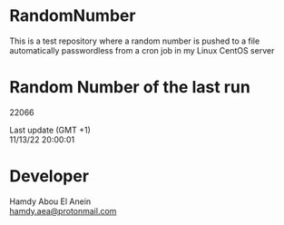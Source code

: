# RandomNumber    
This is a test repository where a random number is pushed to a file automatically passwordless from a cron job in my Linux CentOS server    
# Random Number of the last run   
22066
      
Last update (GMT +1)    
11/13/22 20:00:01
# Developer    
Hamdy Abou El Anein   
hamdy.aea@protonmail.com
